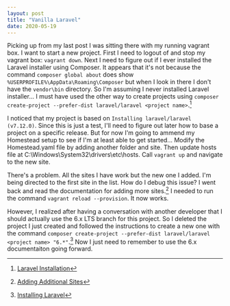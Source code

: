 ```yaml
---
layout: post
title: "Vanilla Laravel"
date: 2020-05-19
---
```


Picking up from my last post I was sitting there with my running vagrant box. I want to start a new project. First I need to logout of and stop my vagrant box: `vagrant down`. Next I need to figure out if I ever installed the Laravel installer using Composer. It appears that it's not because the command `composer global about` does show `%USERPROFILE%\AppData\Roaming\Composer` but when I look in there I don't have the `vendor\bin` directory. So I'm assuming I never installed Laravel installer... I must have used the other way to create projects using `composer create-project --prefer-dist laravel/laravel <project name>`.[^1]

I noticed that my project is based on `Installing laravel/laravel (v7.12.0)`. Since this is just a test, I'll need to figure out later how to base a project on a specific release. But for now I'm going to ammend my Homestead setup to see if I'm at least able to get started... Modify the Homestead.yaml file by adding another folder and site. Then update hosts file at C:\Windows\System32\drivers\etc\hosts. Call `vagrant up` and navigate to the new site.

There's a problem. All the sites I have work but the new one I added. I'm being directed to the first site in the list. How do I debug this issue? I went back and read the documentation for adding more sites.[^2] I needed to run the command `vagrant reload --provision`. It now works.

However, I realized after having a conversation with another developer that I should actually use the 6.x LTS branch for this project. So I deleted the project I just created and followed the instructions to create a new one with the command `composer create-project --prefer-dist laravel/laravel <project name> "6.*"`.[^3] Now I just need to remember to use the 6.x documentaiton going forward.

[^1]: [Laravel Installation](https://laravel.com/docs/7.x)
[^2]: [Adding Additional Sites](https://laravel.com/docs/7.x/homestead#adding-additional-sites)
[^3]: [Installing Laravel](https://laravel.com/docs/6.x#installing-laravel)
